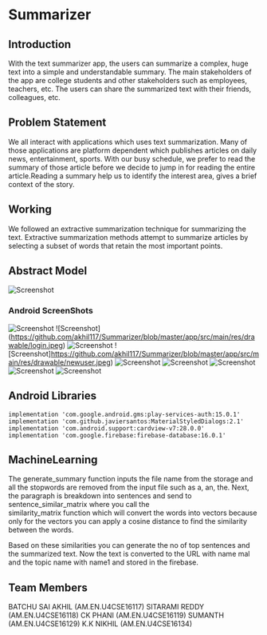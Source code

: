 # Summarizer

## Introduction

With the text summarizer app, the users can summarize a complex, huge text into a simple and understandable summary. 
The main stakeholders of the app are college students and other stakeholders such as employees, teachers, etc. The users can share the summarized text with their friends, colleagues, etc.

## Problem Statement

We all interact with applications which uses text summarization. Many of those applications are platform dependent
which publishes articles on daily news, entertainment, sports. With our busy schedule, we prefer to read the summary of those 
article before we decide to jump in for reading the entire article.Reading a summary help us to identify the interest area, 
gives a brief context of the story.

## Working 

We followed an extractive summarization technique for summarizing the text. Extractive summarization methods attempt to
summarize articles by selecting a subset of words that retain the most important points.

## Abstract Model
![Screenshot](https://github.com/akhil117/Summarizer/blob/master/app/src/main/res/drawable/block_3.png)

### Android ScreenShots
 ![Screenshot](https://github.com/akhil117/Summarizer/blob/master/app/src/main/res/drawable/splash.jpeg) 
![Screenshot] (https://github.com/akhil117/Summarizer/blob/master/app/src/main/res/drawable/login.jpeg)
![Screenshot](https://github.com/akhil117/Summarizer/blob/master/app/src/main/res/drawable/googlesignin.jpeg)
![Screenshot]https://github.com/akhil117/Summarizer/blob/master/app/src/main/res/drawable/newuser.jpeg)
![Screenshot](https://github.com/akhil117/Summarizer/blob/master/app/src/main/res/drawable/viewhistory.jpeg)
![Screenshot](https://github.com/akhil117/Summarizer/blob/master/app/src/main/res/drawable/home.jpeg)
![Screenshot](https://github.com/akhil117/Summarizer/blob/master/app/src/main/res/drawable/navigation.jpeg)
![Screenshot](https://github.com/akhil117/Summarizer/blob/master/app/src/main/res/drawable/history.jpeg)
![Screenshot](https://github.com/akhil117/Summarizer/blob/master/app/src/main/res/drawable/viewhistory.jpeg)

## Android Libraries
```
implementation 'com.google.android.gms:play-services-auth:15.0.1' 
implementation 'com.github.javiersantos:MaterialStyledDialogs:2.1' 
implementation 'com.android.support:cardview-v7:28.0.0' 
implementation 'com.google.firebase:firebase-database:16.0.1'
```


## MachineLearning 

The generate_summary function inputs the file name from the storage and all the stopwords are removed from the input file 
such as a, an, the. Next, the paragraph is breakdown into sentences and send to sentence_similar_matrix where you call the  
similarity_matrix function which will convert the words into vectors because only for the vectors you can apply a cosine 
distance to find the similarity between the words.

Based on these similarities you can generate the no of top sentences and the summarized text.
Now the text is converted to the  URL with name mal and the topic name with name1 and stored in the firebase.


## Team Members
BATCHU SAI AKHIL (AM.EN.U4CSE16117)
SITARAMI REDDY   (AM.EN.U4CSE16118)
CK PHANI         (AM.EN.U4CSE16119)
SUMANTH          (AM.EN.U4CSE16129)
K.K NIKHIL       (AM.EN.U4CSE16134)



